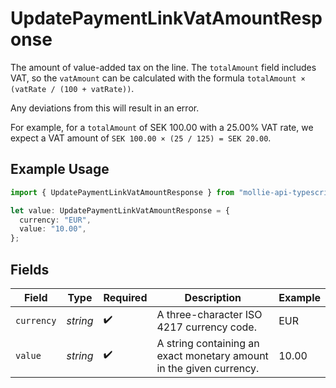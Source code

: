 # UpdatePaymentLinkVatAmountResponse

The amount of value-added tax on the line. The `totalAmount` field includes VAT, so the `vatAmount` can be
calculated with the formula `totalAmount × (vatRate / (100 + vatRate))`.

Any deviations from this will result in an error.

For example, for a `totalAmount` of SEK 100.00 with a 25.00% VAT rate, we expect a VAT amount of
`SEK 100.00 × (25 / 125) = SEK 20.00`.

## Example Usage

```typescript
import { UpdatePaymentLinkVatAmountResponse } from "mollie-api-typescript/models/operations";

let value: UpdatePaymentLinkVatAmountResponse = {
  currency: "EUR",
  value: "10.00",
};
```

## Fields

| Field                                                               | Type                                                                | Required                                                            | Description                                                         | Example                                                             |
| ------------------------------------------------------------------- | ------------------------------------------------------------------- | ------------------------------------------------------------------- | ------------------------------------------------------------------- | ------------------------------------------------------------------- |
| `currency`                                                          | *string*                                                            | :heavy_check_mark:                                                  | A three-character ISO 4217 currency code.                           | EUR                                                                 |
| `value`                                                             | *string*                                                            | :heavy_check_mark:                                                  | A string containing an exact monetary amount in the given currency. | 10.00                                                               |